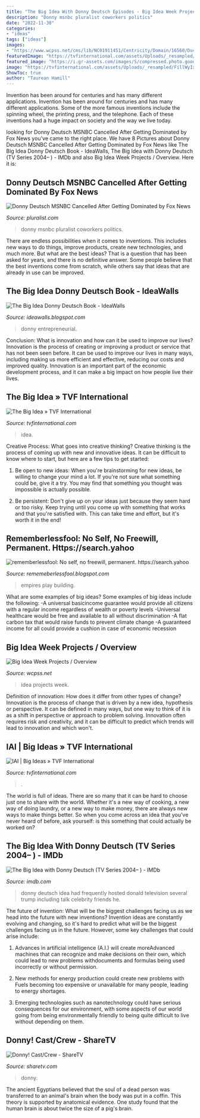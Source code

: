 ```yaml
---
title: "The Big Idea With Donny Deutsch Episodes - Big Idea Week Projects / Overview"
description: "Donny msnbc pluralist coworkers politics"
date: "2022-11-30"
categories:
- "ideas"
tags: ["ideas"]
images:
- "https://www.wcpss.net/cms/lib/NC01911451/Centricity/Domain/16560/Du4QOAZUYAENGPr.jpg"
featuredImage: "https://tvfinternational.com/assets/Uploads/_resampled/FillWyIxOTAwIiwiMTAwMCJd/The-Big-Idea-NEW-IMAGE.png"
featured_image: "https://i.gr-assets.com/images/S/compressed.photo.goodreads.com/books/1389555627i/20520146._UY630_SR1200,630_.jpg"
image: "https://tvfinternational.com/assets/Uploads/_resampled/FillWyIxOTAwIiwiMTAwMCJd/light-bulbs-1125016-960-720.jpg"
ShowToc: true
author: "Taurean Hamill"
---
```



Invention has been around for centuries and has many different applications.
Invention has been around for centuries and has many different applications. Some of the more famous inventions include the spinning wheel, the printing press, and the telephone. Each of these inventions had a huge impact on society and the way we live today.

	

		
looking for Donny Deutsch MSNBC Cancelled After Getting Dominated by Fox News you've came to the right place. We have 8 Pictures about Donny Deutsch MSNBC Cancelled After Getting Dominated by Fox News like The Big Idea Donny Deutsch Book - IdeaWalls, The Big Idea with Donny Deutsch (TV Series 2004– ) - IMDb and also Big Idea Week Projects / Overview. Here it is:
		
    
## Donny Deutsch MSNBC Cancelled After Getting Dominated By Fox News

<img loading=lazy src="https://pluralist.com/wp-content/uploads/2019/05/Donny-Deutsch-768x435.jpg" onerror="this.onerror=null;this.src='https://tse4.mm.bing.net/th?id=OIP.0iQlHHGbeHfFAp2NpBLCPAHaEM&amp;pid=15.1';" alt="Donny Deutsch MSNBC Cancelled After Getting Dominated by Fox News">

_Source: pluralist.com_

>donny msnbc pluralist coworkers politics. 

	

There are endless possibilities when it comes to inventions. This includes new ways to do things, improve products, create new technologies, and much more. But what are the best ideas? That is a question that has been asked for years, and there is no definitive answer. Some people believe that the best inventions come from scratch, while others say that ideas that are already in use can be improved.

    
## The Big Idea Donny Deutsch Book - IdeaWalls

<img loading=lazy src="https://i.gr-assets.com/images/S/compressed.photo.goodreads.com/books/1389555627i/20520146._UY630_SR1200,630_.jpg" onerror="this.onerror=null;this.src='https://tse3.mm.bing.net/th?id=OIP.6bFJ0pLF5iqQYcZ1nATKOQHaD4&amp;pid=15.1';" alt="The Big Idea Donny Deutsch Book - IdeaWalls">

_Source: ideawalls.blogspot.com_

>donny entrepreneurial. 

	

Conclusion: What is innovation and how can it be used to improve our lives?
Innovation is the process of creating or improving a product or service that has not been seen before. It can be used to improve our lives in many ways, including making us more efficient and effective, reducing our costs and improved quality. Innovation is an important part of the economic development process, and it can make a big impact on how people live their lives.

    
## The Big Idea » TVF International

<img loading=lazy src="https://tvfinternational.com/assets/Uploads/_resampled/FillWyIxOTAwIiwiMTAwMCJd/The-Big-Idea-NEW-IMAGE.png" onerror="this.onerror=null;this.src='https://tse4.mm.bing.net/th?id=OIP.d3PDyXKEgMJbkdJaJ9zldAHaD5&amp;pid=15.1';" alt="The Big Idea » TVF International">

_Source: tvfinternational.com_

>idea. 

	

Creative Process: What goes into creative thinking?
Creative thinking is the process of coming up with new and innovative ideas. It can be difficult to know where to start, but here are a few tips to get started: 
1. Be open to new ideas: When you're brainstorming for new ideas, be willing to change your mind a lot. If you're not sure what something could be, give it a try. You may find that something you thought was impossible is actually possible. 

2. Be persistent: Don't give up on your ideas just because they seem hard or too risky. Keep trying until you come up with something that works and that you're satisfied with. This can take time and effort, but it's worth it in the end! 


    
## Rememberlessfool: No Self, No Freewill, Permanent. Https://search.yahoo

<img loading=lazy src="https://img-getpocket.cdn.mozilla.net/296x148/filters:format(jpeg):quality(60):no_upscale():strip_exif()/https://s.zkcdn.net/Advertisers/e9b49c0e8ef54c89ae0143ffa822e9e6.jpg" onerror="this.onerror=null;this.src='https://tse1.mm.bing.net/th?id=OIP.pkclFAMoTcZjTJQzLvbw-gAAAA&amp;pid=15.1';" alt="rememberlessfool: No self, no freewill, permanent. https://search.yahoo">

_Source: rememeberlessfool.blogspot.com_

>empires play building. 

	

What are some examples of big ideas?
Some examples of big ideas include the following: 
-A universal basicincome guarantee would provide all citizens with a regular income regardless of wealth or poverty levels 
-Universal healthcare would be free and available to all without discrimination 
-A flat carbon tax that would raise funds to prevent climate change 
-A guaranteed income for all could provide a cushion in case of economic recession

    
## Big Idea Week Projects / Overview

<img loading=lazy src="https://www.wcpss.net/cms/lib/NC01911451/Centricity/Domain/16560/Du4QOAZUYAENGPr.jpg" onerror="this.onerror=null;this.src='https://tse1.mm.bing.net/th?id=OIP.CzWsu-WuO3b1IWcGCAjlVgHaF8&amp;pid=15.1';" alt="Big Idea Week Projects / Overview">

_Source: wcpss.net_

>idea projects week. 

	

Definition of innovation: How does it differ from other types of change?
Innovation is the process of change that is driven by a new idea, hypothesis or perspective. It can be defined in many ways, but one way to think of it is as a shift in perspective or approach to problem solving. Innovation often requires risk and creativity, and it can be difficult to predict which trends will lead to innovation and which won't.

    
## IAI | Big Ideas » TVF International

<img loading=lazy src="https://tvfinternational.com/assets/Uploads/_resampled/FillWyIxOTAwIiwiMTAwMCJd/light-bulbs-1125016-960-720.jpg" onerror="this.onerror=null;this.src='https://tse1.mm.bing.net/th?id=OIP.sDcvndnjuyf5SSkTLXk13QHaD5&amp;pid=15.1';" alt="IAI | Big Ideas » TVF International">

_Source: tvfinternational.com_

>. 

	

The world is full of ideas. There are so many that it can be hard to choose just one to share with the world. Whether it's a new way of cooking, a new way of doing laundry, or a new way to make money, there are always new ways to make things better. So when you come across an idea that you've never heard of before, ask yourself: is this something that could actually be worked on?

    
## The Big Idea With Donny Deutsch (TV Series 2004– ) - IMDb

<img loading=lazy src="https://m.media-amazon.com/images/M/MV5BM2I5ZmZmNTUtMWIzMy00ZjUyLTg3ZWYtZWQyNzg3MjI4Njk0XkEyXkFqcGdeQXVyODg3NDc1OTE@._V1_UX182_CR0,0,182,268_AL_.jpg" onerror="this.onerror=null;this.src='https://tse3.mm.bing.net/th?id=OIP.qQ0EFUWRQaLNalGLJUHTwgAAAA&amp;pid=15.1';" alt="The Big Idea with Donny Deutsch (TV Series 2004– ) - IMDb">

_Source: imdb.com_

>donny deutsch idea had frequently hosted donald television several trump including talk celebrity friends he. 

	

The future of invention: What will be the biggest challenges facing us as we head into the future with new inventions?
Invention ideas are constantly evolving and changing, so it's hard to predict what will be the biggest challenges facing us in the future. However, some key challenges that could arise include:
1. Advances in artificial intelligence (A.I.) will create moreAdvanced machines that can recognize and make decisions on their own, which could lead to new problems withdocuments and formulas being used incorrectly or without permission.

2. New methods for energy production could create new problems with Fuels becoming too expensive or unavailable for many people, leading to energy shortages.

3. Emerging technologies such as nanotechnology could have serious consequences for our environment, with some aspects of our world going from being environmentally friendly to being quite difficult to live without depending on them.

    
## Donny! Cast/Crew - ShareTV

<img loading=lazy src="http://img.sharetv.com/shows/standard/donny.jpg" onerror="this.onerror=null;this.src='https://tse2.mm.bing.net/th?id=OIP.ovEQ99_P9qZE6nPvTTaQmgHaFj&amp;pid=15.1';" alt="Donny! Cast/Crew - ShareTV">

_Source: sharetv.com_

>donny. 

	

The ancient Egyptians believed that the soul of a dead person was transferred to an animal's brain when the body was put in a coffin. This theory is supported by anatomical evidence. One study found that the human brain is about twice the size of a pig's brain.

